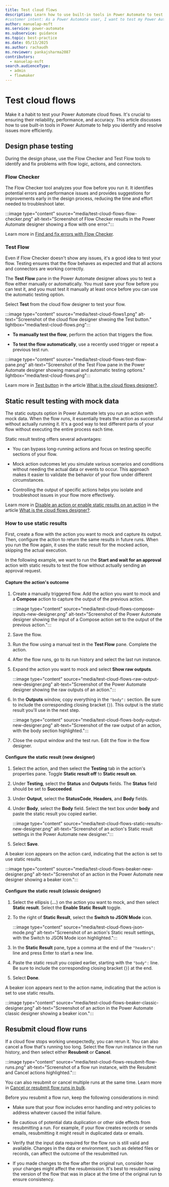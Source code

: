```yaml
---
title: Test cloud flows
description: Learn how to use built-in tools in Power Automate to test the design of your cloud flows to ensure their reliability, performance, and accuracy.
#customer intent: As a Power Automate user, I want to test my Power Automate cloud flows so that I can ensure their reliability, performance, and accuracy.
author: manuelap-msft
ms.service: power-automate
ms.subservice: guidance
ms.topic: best-practice
ms.date: 05/13/2025
ms.author: rachaudh
ms.reviewer: pankajsharma2087
contributors: 
  - manuelap-msft
search.audienceType: 
  - admin
  - flowmaker
---
```


# Test cloud flows

Make it a habit to test your Power Automate cloud flows. It's crucial to ensuring their reliability, performance, and accuracy. This article discusses how to use built-in tools in Power Automate to help you identify and resolve issues more efficiently.

## Design phase testing

During the design phase, use the Flow Checker and Test Flow tools to identify and fix problems with flow logic, actions, and connectors.

### Flow Checker

The Flow Checker tool analyzes your flow before you run it. It identifies potential errors and performance issues and provides suggestions for improvements early in the design process, reducing the time and effort needed to troubleshoot later.

:::image type="content" source="media/test-cloud-flows-flow-checker.png" alt-text="Screenshot of Flow Checker results in the Power Automate designer showing a flow with one error.":::

Learn more in [Find and fix errors with Flow Checker](../../error-checker.md).

### Test Flow

Even if Flow Checker doesn't show any issues, it's a good idea to test your flow. Testing ensures that the flow behaves as expected and that all actions and connectors are working correctly.

The **Test Flow** pane in the Power Automate designer allows you to test a flow either manually or automatically. You must save your flow before you can test it, and you must test it manually at least once before you can use the automatic testing option.

Select **Test** from the cloud flow designer to test your flow.

 :::image type="content" source="media/test-cloud-flows1.png" alt-text="Screenshot of the cloud flow designer shwoing the Test button." lightbox="media/test-cloud-flows.png":::

- **To manually test the flow**, perform the action that triggers the flow.

- **To test the flow automatically**, use a recently used trigger or repeat a previous test run.

:::image type="content" source="media/test-cloud-flows-test-flow-pane.png" alt-text="Screenshot of the Test Flow pane in the Power Automate designer showing manual and automatic testing options." lightbox="media/test-cloud-flows.png":::

Learn more in [Test button](../../flows-designer.md#test-button) in the article [What is the cloud flows designer?](../../flows-designer.md).

## Static result testing with mock data

The static outputs option in Power Automate lets you run an action with mock data. When the flow runs, it essentially treats the action as successful without actually running it. It's a good way to test different parts of your flow without executing the entire process each time.

Static result testing offers several advantages:

- You can bypass long-running actions and focus on testing specific sections of your flow.

- Mock action outcomes let you simulate various scenarios and conditions without needing the actual data or events to occur. This approach makes it easier to validate the behavior of your flow under different circumstances.

- Controlling the output of specific actions helps you isolate and troubleshoot issues in your flow more effectively.

Learn more in [Disable an action or enable static results on an action](../../flows-designer.md#disable-an-action-or-enable-static-results-on-an-action) in the article [What is the cloud flows designer?](../../flows-designer.md).

### How to use static results

First, create a flow with the action you want to mock and capture its output. Then, configure the action to return the same results in future runs. When you run the flow again, it uses the static result for the mocked action, skipping the actual execution.

In the following example, we want to run the **Start and wait for an approval** action with static results to test the flow without actually sending an approval request.

#### Capture the action's outcome

1. Create a manually triggered flow. Add the action you want to mock and a **Compose** action to capture the output of the previous action.

    :::image type="content" source="media/test-cloud-flows-compose-inputs-new-designer.png" alt-text="Screenshot of the Power Automate designer showing the input of a Compose action set to the output of the previous action.":::

1. Save the flow.

1. Run the flow using a manual test in the **Test Flow** pane. Complete the action.

1. After the flow runs, go to its run history and select the last run instance.

1. Expand the action you want to mock and select **Show raw outputs**.

    :::image type="content" source="media/test-cloud-flows-raw-output-new-designer.png" alt-text="Screenshot of the Power Automate designer showing the raw outputs of an action.":::

1. In the **Outputs** window, copy everything in the `"body":` section. Be sure to include the corresponding closing bracket (`}`). This output is the static result you'll use in the next step.

    :::image type="content" source="media/test-cloud-flows-body-output-new-designer.png" alt-text="Screenshot of the raw output of an action, with the body section highlighted.":::

1. Close the output window and the test run. Edit the flow in the flow designer.

#### Configure the static result (new designer)

1. Select the action, and then select the **Testing** tab in the action's properties pane. Toggle **Static result off** to **Static result on**.

1. Under **Testing**, select the **Status** and **Outputs** fields. The **Status** field should be set to **Succeeded**.

1. Under **Output**, select the **StatusCode**, **Headers**, and **Body** fields.

1. Under **Body**, select the **Body** field. Select the text box under **body** and paste the static result you copied earlier.

    :::image type="content" source="media/test-cloud-flows-static-results-new-designer.png" alt-text="Screenshot of an action's Static result settings in the Power Automate new designer.":::

1. Select **Save**.

A beaker icon appears on the action card, indicating that the action is set to use static results.

:::image type="content" source="media/test-cloud-flows-beaker-new-designer.png" alt-text="Screenshot of an action in the Power Automate new designer showing a beaker icon.":::

#### Configure the static result (classic designer)

1. Select the ellipsis (**&hellip;**) on the action you want to mock, and then select **Static result**. Select the **Enable Static Result** toggle.

1. To the right of **Static Result**, select the **Switch to JSON Mode** icon.

    :::image type="content" source="media/test-cloud-flows-json-mode.png" alt-text="Screenshot of an action's Static result settings, with the Switch to JSON Mode icon highlighted.":::

1. In the **Static Result** pane, type a comma at the end of the `"headers":` line and press Enter to start a new line.

1. Paste the static result you copied earlier, starting with the `"body":` line. Be sure to include the corresponding closing bracket (`}`) at the end.

1. Select **Done**.

A beaker icon appears next to the action name, indicating that the action is set to use static results.

:::image type="content" source="media/test-cloud-flows-beaker-classic-designer.png" alt-text="Screenshot of an action in the Power Automate classic designer showing a beaker icon.":::

## Resubmit cloud flow runs

If a cloud flow stops working unexpectedly, you can rerun it. You can also cancel a flow that's running too long. Select the flow run instance in the run history, and then select either **Resubmit** or **Cancel**.

:::image type="content" source="media/test-cloud-flows-resubmit-flow-runs.png" alt-text="Screenshot of a flow run instance, with the Resubmit and Cancel actions highlighted.":::

You can also resubmit or cancel multiple runs at the same time. Learn more in [Cancel or resubmit flow runs in bulk](../../how-tos-bulk-resubmit.md).

Before you resubmit a flow run, keep the following considerations in mind:

- Make sure that your flow includes error handling and retry policies to address whatever caused the initial failure.

- Be cautious of potential data duplication or other side effects from resubmitting a run. For example, if your flow creates records or sends emails, resubmitting it might result in duplicated data or emails.

- Verify that the input data required for the flow run is still valid and available. Changes in the data or environment, such as deleted files or records, can affect the outcome of the resubmitted run.

- If you made changes to the flow after the original run, consider how your changes might affect the resubmission. It's best to resubmit using the version of the flow that was in place at the time of the original run to ensure consistency.
